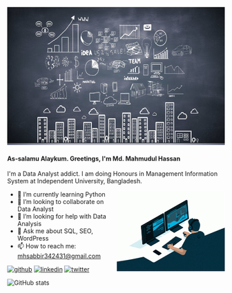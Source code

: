 <img  width="1000" height="320" src="https://github.com/MDMahmudul-Hassan/MDMahmudul-Hassan/blob/main/GitHub%20Bannerr.jpg">

#### As-salamu Alaykum. Greetings, I'm Md. Mahmudul Hassan

I'm a Data Analyst addict. I am doing Honours in Management Information System at Independent University, Bangladesh.

<img align="right" alt="Coding" width="250" src="https://github.com/MDMahmudul-Hassan/MDMahmudul-Hassan/blob/main/Data%20Analyst.gif">

- 🌱 I’m currently learning Python 
- 👯 I’m looking to collaborate on Data Analyst 
- 🤔 I’m looking for help with Data Analysis 
- 💬 Ask me about SQL, SEO, WordPress 
- 📫 How to reach me: mhsabbir342431@gmail.com 


[<img src='https://cdn.jsdelivr.net/npm/simple-icons@3.0.1/icons/github.svg' alt='github' height='40'>](https://github.com/mhsabbir57)  [<img src='https://cdn.jsdelivr.net/npm/simple-icons@3.0.1/icons/linkedin.svg' alt='linkedin' height='40'>](https://www.linkedin.com/in/mdmahmudull/)  [<img src='https://cdn.jsdelivr.net/npm/simple-icons@3.0.1/icons/twitter.svg' alt='twitter' height='40'>](https://twitter.com/@mhsabbir57)  

![GitHub stats](https://github-readme-stats.vercel.app/api?username=MDMahmudul-Hassan&show_icons=true)  


